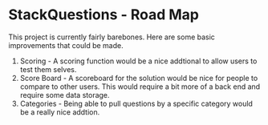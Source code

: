# StackQuestions - Road Map

This project is currently fairly barebones. Here are some basic improvements that could be made. 
1. Scoring - A scoring function would be a nice addtional to allow users to test them selves. 
2. Score Board - A scoreboard for the solution would be nice for people to compare to other users.  This would require a bit more of a back end and require some data storage. 
3. Categories - Being able to pull questions by a specific category would be a really nice addtion.

